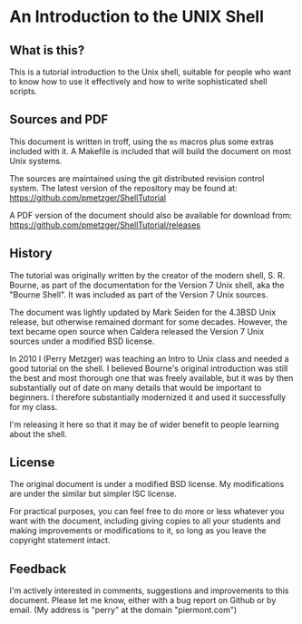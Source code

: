# An Introduction to the UNIX Shell

## What is this?

This is a tutorial introduction to the Unix shell, suitable for people
who want to know how to use it effectively and how to write
sophisticated shell scripts.

## Sources and PDF

This document is written in troff, using the `ms` macros plus some
extras included with it. A Makefile is included that will build the
document on most Unix systems.

The sources are maintained using the git distributed revision control
system. The latest version of the repository may be found at:
<https://github.com/pmetzger/ShellTutorial>

A PDF version of the document should also be available for download
from: <https://github.com/pmetzger/ShellTutorial/releases>

## History

The tutorial was originally written by the creator of the modern
shell, S. R. Bourne, as part of the documentation for the Version 7
Unix shell, aka the "Bourne Shell". It was included as part of the
Version 7 Unix sources.

The document was lightly updated by Mark Seiden for the 4.3BSD Unix
release, but otherwise remained dormant for some decades. However, the
text became open source when Caldera released the Version 7 Unix
sources under a modified BSD license.

In 2010 I (Perry Metzger) was teaching an Intro to Unix class and
needed a good tutorial on the shell. I believed Bourne's original
introduction was still the best and most thorough one that was freely
available, but it was by then substantially out of date on many
details that would be important to beginners. I therefore
substantially modernized it and used it successfully for my class.

I'm releasing it here so that it may be of wider benefit to people
learning about the shell.

## License

The original document is under a modified BSD license. My
modifications are under the similar but simpler ISC license.

For practical purposes, you can feel free to do more or less whatever
you want with the document, including giving copies to all your
students and making improvements or modifications to it, so long as
you leave the copyright statement intact.

## Feedback

I'm actively interested in comments, suggestions and improvements to
this document. Please let me know, either with a bug report on Github
or by email. (My address is "perry" at the domain "piermont.com")
